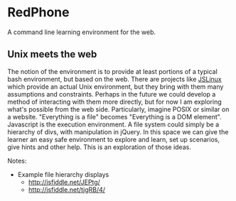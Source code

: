 RedPhone
========

A command line learning environment for the web.

## Unix meets the web
The notion of the environment is to provide at least portions of a typical bash environment, but based on the web. There are projects like [JSLinux](http://bellard.org/jslinux/) which provide an actual Unix environment, but they bring with them many assumptions and constraints. Perhaps in the future we could develop a method of interacting with them more directly, but for now I am exploring what's possible from the web side.
Particularly, imagine POSIX or similar on a website. "Everything is a file" becomes "Everything is a DOM element". Javascript is the execution environment. A file system could simply be a hierarchy of divs, with manipulation in jQuery.
In this space we can give the learner an easy safe environment to explore and learn, set up scenarios, give hints and other help. This is an exploration of those ideas.

Notes:
* Example file hierarchy displays
    * http://jsfiddle.net/JEPtg/
    * http://jsfiddle.net/tjgRB/4/
